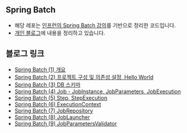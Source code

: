## Spring Batch
- 해당 레포는 [인프런의 Spring Batch 강의](https://www.inflearn.com/course/%EC%8A%A4%ED%94%84%EB%A7%81-%EB%B0%B0%EC%B9%98/dashboard)를 기반으로 정리한 코드입니다.
- [개인 블로그](https://zzang9ha.tistory.com/)에 내용을 정리하고 있습니다.

## 블로그 링크
- [Spring Batch (1) 개요](https://zzang9ha.tistory.com/423)
- [Spring Batch (2) 프로젝트 구성 및 의존성 설정, Hello World](https://zzang9ha.tistory.com/424)
- [Spring Batch (3) DB 스키마](https://zzang9ha.tistory.com/426)
- [Spring Batch (4) Job - JobInstance, JobParameters, JobExecution](https://zzang9ha.tistory.com/427)
- [Spring Batch (5) Step, StepExecution](https://zzang9ha.tistory.com/428)
- [Spring Batch (6) ExecutionContext](https://zzang9ha.tistory.com/429)
- [Spring Batch (7) JobRepository](https://zzang9ha.tistory.com/430)
- [Spring Batch (8) JobLauncher](https://zzang9ha.tistory.com/431)
- [Spring Batch (9) JobParametersValidator](https://zzang9ha.tistory.com/432)
